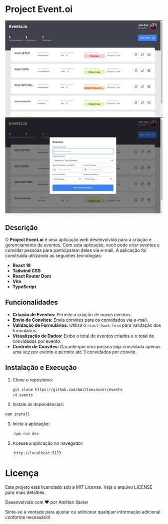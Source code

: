 # Project Event.oi

![Dashboard](./public/1.png)
![Modal para criação de eventos](./public/2.png)

## Descrição

O **Project Event.oi** é uma aplicação web desenvolvida para a criação e gerenciamento de eventos. Com esta aplicação, você pode criar eventos e convidar pessoas para participarem deles via e-mail. A aplicação foi construída utilizando as seguintes tecnologias:

- **React 18**
- **Tailwind CSS**
- **React Router Dom**
- **Vite**
- **TypeScript**

## Funcionalidades

- **Criação de Eventos:** Permite a criação de novos eventos.
- **Envio de Convites:** Envia convites para os convidados via e-mail.
- **Validação de Formulários:** Utiliza o `react-hook-form` para validação dos formulários.
- **Visualização de Dados:** Exibe o total de eventos criados e o total de convidados por evento.
- **Controle de Convites:** Garante que uma pessoa seja convidada apenas uma vez por evento e permite até 3 convidados por convite.

## Instalação e Execução

1. Clone o repositório:
   ```sh
   git clone https://github.com/Amiltonxavier/events
   cd events
   ```
2. Instale as dependências:
  ```sh 
  npm install
  ```
3. Inicie a aplicação:

```sh
    npm run dev
```

5. Acesse a aplicação no navegador:
```sh
    http://localhost:5173
```

# Licença
Este projeto está licenciado sob a MIT License. Veja o arquivo LICENSE para mais detalhes.

Desenvolvido com ❤️ por Amilton Xavier


Sinta-se à vontade para ajustar ou adicionar qualquer informação adicional conforme necessário!